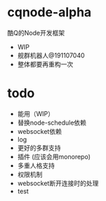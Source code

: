# cqnode-alpha
酷Q的Node开发框架
- WIP
- 舰群机器人@191107040
- 整体都要再重构一次

# todo
- 能用（WIP）
- 替换node-schedule依赖
- websocket依赖
- log
- 更好的多群支持
- 插件 (应该会用monorepo)
- 多重人格支持
- 权限机制
- websocket断开连接时的处理
- test
